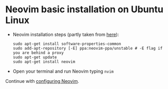 # Neovim basic installation on Ubuntu Linux
* Neovim installation steps (partly taken from [here](https://github.com/neovim/neovim/wiki/Installing-Neovim)):

    ```
    sudo apt-get install software-properties-common
    sudo add-apt-repository [-E] ppa:neovim-ppa/unstable # -E flag if you are behind a proxy
    sudo apt-get update
    sudo apt-get install neovim
    ```
* Open your terminal and run Neovim typing `nvim`

Continue with [configuring Neovim](./02_NvimBasicConf.md).
